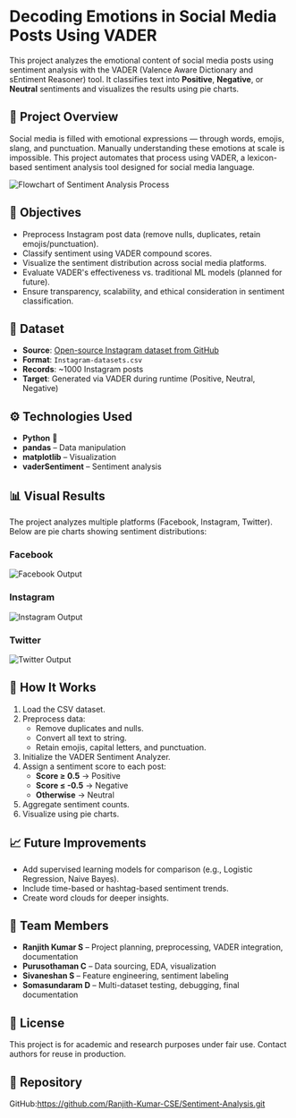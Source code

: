 # Decoding Emotions in Social Media Posts Using VADER

This project analyzes the emotional content of social media posts using sentiment analysis with the VADER (Valence Aware Dictionary and sEntiment Reasoner) tool. It classifies text into **Positive**, **Negative**, or **Neutral** sentiments and visualizes the results using pie charts.

## 📌 Project Overview

Social media is filled with emotional expressions — through words, emojis, slang, and punctuation. Manually understanding these emotions at scale is impossible. This project automates that process using VADER, a lexicon-based sentiment analysis tool designed for social media language.

![Flowchart of Sentiment Analysis Process](Flowchart.jpg)

## 🎯 Objectives

- Preprocess Instagram post data (remove nulls, duplicates, retain emojis/punctuation).
- Classify sentiment using VADER compound scores.
- Visualize the sentiment distribution across social media platforms.
- Evaluate VADER's effectiveness vs. traditional ML models (planned for future).
- Ensure transparency, scalability, and ethical consideration in sentiment classification.

## 🧩 Dataset

- **Source**: [Open-source Instagram dataset from GitHub](#)
- **Format**: `Instagram-datasets.csv`
- **Records**: ~1000 Instagram posts
- **Target**: Generated via VADER during runtime (Positive, Neutral, Negative)

## ⚙️ Technologies Used

- **Python** 🐍
- **pandas** – Data manipulation
- **matplotlib** – Visualization
- **vaderSentiment** – Sentiment analysis

## 📊 Visual Results

The project analyzes multiple platforms (Facebook, Instagram, Twitter). Below are pie charts showing sentiment distributions:

### Facebook
![Facebook Output](Facebook_Output.png)

### Instagram
![Instagram Output](Instagram_Output.png)

### Twitter
![Twitter Output](Twitter_Output.png)

## 🚀 How It Works

1. Load the CSV dataset.
2. Preprocess data:
   - Remove duplicates and nulls.
   - Convert all text to string.
   - Retain emojis, capital letters, and punctuation.
3. Initialize the VADER Sentiment Analyzer.
4. Assign a sentiment score to each post:
   - **Score ≥ 0.5** → Positive
   - **Score ≤ -0.5** → Negative
   - **Otherwise** → Neutral
5. Aggregate sentiment counts.
6. Visualize using pie charts.

## 📈 Future Improvements

- Add supervised learning models for comparison (e.g., Logistic Regression, Naive Bayes).
- Include time-based or hashtag-based sentiment trends.
- Create word clouds for deeper insights.

## 👥 Team Members

- **Ranjith Kumar S** – Project planning, preprocessing, VADER integration, documentation
- **Purusothaman C** – Data sourcing, EDA, visualization
- **Sivaneshan S** – Feature engineering, sentiment labeling
- **Somasundaram D** – Multi-dataset testing, debugging, final documentation

## 📄 License

This project is for academic and research purposes under fair use. Contact authors for reuse in production.

## 📎 Repository

GitHub:https://github.com/Ranjith-Kumar-CSE/Sentiment-Analysis.git

